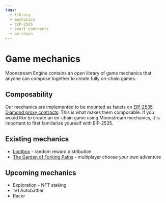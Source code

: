```yaml
---
tags:
  - library
  - mechanics
  - EIP-2535
  - smart contracts
  - on-chain
---
```


# Game mechanics

Moonstream Engine contains an open library of game mechanics that anyone can compose together to create
fully on-chain games.

## Composability

Our mechanics are implemented to be mounted as facets on [EIP-2535 Diamond proxy contracts](https://eips.ethereum.org/EIPS/eip-2535).
This is what makes them composable. If you would like to create an on-chain game using Moonstream mechanics,
it is important to first familiarize yourself with EIP-2535.

## Existing mechanics

- [Lootbox](./lootbox.md) - random reward distribution
- [The Garden of Forking Paths](./garden-of-forking-paths.md) - multiplayer choose your own adventure

## Upcoming mechanics

- Exploration - NFT staking
- 1v1 Autobattler
- Racer

